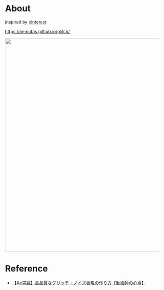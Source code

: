 # About

inspired by [pinterest](https://www.pinterest.jp/pin/640355640811227422/)

https://nemutas.github.io/glitch/

<img src='https://github.com/nemutas/glitch/assets/46724121/1f0b102b-2d66-4bfa-b420-5d22e1195a70' alt='' width='700' />

# Reference
- [【Ae実践】高品質なグリッチ・ノイズ表現の作り方【動画師の心得】](https://www.youtube.com/watch?v=zyRCDYmO1VQ)
